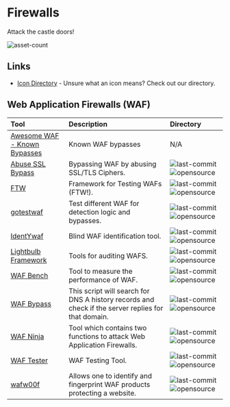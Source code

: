 # Firewalls

Attack the castle doors!

![asset-count](https://img.shields.io/badge/Tools%20%26%20Resources%20Available-11-947cb0?style=for-the-badge)

## Links <!-- {docsify-ignore} -->

- [Icon Directory](../ICONS.md) - Unsure what an icon means? Check out our directory.

## Web Application Firewalls (WAF)

| Tool | Description | Directory |
| :--- | :--- | :--- |
| [Awesome WAF - Known Bypasses](https://github.com/0xInfection/Awesome-WAF#known-bypasses) | Known WAF bypasses | N/A |
| [Abuse SSL Bypass](https://github.com/LandGrey/abuse-ssl-bypass-waf) | Bypassing WAF by abusing SSL/TLS Ciphers. | ![last-commit](https://img.shields.io/github/last-commit/LandGrey/abuse-ssl-bypass-waf?color=947cb0&style=flat-square) ![opensource](https://raw.githubusercontent.com/0xPGP/SecTools/main/docs/icons/opensource.png) |
| [FTW](https://github.com/coreruleset/ftw) | Framework for Testing WAFs (FTW!). | ![last-commit](https://img.shields.io/github/last-commit/coreruleset/ftw?color=947cb0&style=flat-square) ![opensource](https://raw.githubusercontent.com/0xPGP/SecTools/main/docs/icons/opensource.png) |
| [gotestwaf](https://github.com/wallarm/gotestwaf) | Test different WAF for detection logic and bypasses. | ![last-commit](https://img.shields.io/github/last-commit/wallarm/gotestwaf?color=947cb0&style=flat-square) ![opensource](https://raw.githubusercontent.com/0xPGP/SecTools/main/docs/icons/opensource.png) |
| [IdentYwaf](https://github.com/stamparm/identywaf) | Blind WAF identification tool. | ![last-commit](https://img.shields.io/github/last-commit/stamparm/identywaf?color=947cb0&style=flat-square) ![opensource](https://raw.githubusercontent.com/0xPGP/SecTools/main/docs/icons/opensource.png) |
| [Lightbulb Framework](https://github.com/lightbulb-framework/lightbulb-framework) | Tools for auditing WAFS. | ![last-commit](https://img.shields.io/github/last-commit/lightbulb-framework/lightbulb-framework?color=947cb0&style=flat-square) ![opensource](https://raw.githubusercontent.com/0xPGP/SecTools/main/docs/icons/opensource.png) |
| [WAF Bench](https://github.com/microsoft/wafbench) | Tool to measure the performance of WAF. | ![last-commit](https://img.shields.io/github/last-commit/microsoft/wafbench?color=947cb0&style=flat-square) ![opensource](https://raw.githubusercontent.com/0xPGP/SecTools/main/docs/icons/opensource.png) |
| [WAF Bypass](https://github.com/vincentcox/bypass-firewalls-by-DNS-history) | This script will search for DNS A history records and check if the server replies for that domain. | ![last-commit](https://img.shields.io/github/last-commit/vincentcox/bypass-firewalls-by-DNS-history?color=947cb0&style=flat-square) ![opensource](https://raw.githubusercontent.com/0xPGP/SecTools/main/docs/icons/opensource.png) |
| [WAF Ninja](https://github.com/khalilbijjou/wafninja) | Tool which contains two functions to attack Web Application Firewalls. | ![last-commit](https://img.shields.io/github/last-commit/khalilbijjou/wafninja?color=947cb0&style=flat-square) ![opensource](https://raw.githubusercontent.com/0xPGP/SecTools/main/docs/icons/opensource.png) |
| [WAF Tester](https://github.com/Raz0r/waftester) | WAF Testing Tool. | ![last-commit](https://img.shields.io/github/last-commit/Raz0r/waftester?color=947cb0&style=flat-square) ![opensource](https://raw.githubusercontent.com/0xPGP/SecTools/main/docs/icons/opensource.png) |
| [wafw00f](https://github.com/EnableSecurity/wafw00f) | Allows one to identify and fingerprint WAF products protecting a website. | ![last-commit](https://img.shields.io/github/last-commit/EnableSecurity/wafw00f?color=947cb0&style=flat-square) ![opensource](https://raw.githubusercontent.com/0xPGP/SecTools/main/docs/icons/opensource.png) |




